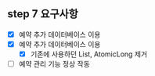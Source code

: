 ## step 7 요구사항
- [x] 예약 추가 데이터베이스 이용
- [x] 예약 추가 데이터베이스 이용
  - [x] 기존에 사용하던 List, AtomicLong 제거
- [ ] 예약 관리 기능 정상 작동